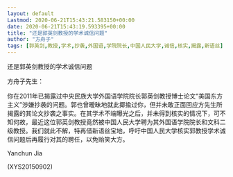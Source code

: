 ```yaml
---
layout: default
Lastmod: 2020-06-21T15:43:21.583150+00:00
date: 2020-06-21T15:43:19.593395+00:00
title: "还是郭英剑教授的学术诚信问题"
author: "方舟子"
tags: [郭英剑,教授,学术,抄袭,外国语,学院院长,中国人民大学,诚信,核实,揭露,新语丝]
---
```


还是郭英剑教授的学术诚信问题

方舟子先生：

你在2011年已揭露过中央民族大学外国语学院院长郭英剑教授博士论文“美国东方主义”涉嫌抄袭的问题。郭也曾暧昧地就此揶揄过你，但并未敢正面回应方先生所揭露的其论文抄袭之事实。在其学术不端曝光之后，并未得到核实的情况下，可不知何故，最近这位郭英剑教授竟然被中国人民大学聘为其外国语学院院长和文科二级教授。我们就此不解，特再借新语丝宝地，呼吁中国人民大学核实郭教授学术诚信问题后再履行对其的聘任，以免贻笑大方。

Yanchun Jia

(XYS20150902)

